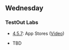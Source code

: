 ## Wednesday
### TestOut Labs
- [4.5.7](https://labsimapp.testout.com/v6_0_547/index.html/productviewer/1184/4.5.7): App Stores ([Video](https://labsimapp.testout.com/v6_0_547/index.html/productviewer/1184/4.5.6))

- TBD